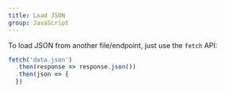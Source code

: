 ```yaml
---
title: Load JSON
group: JavaScript
---
```


To load JSON from another file/endpoint, just use the `fetch` API:

```javascript
fetch('data.json')
  .then(response => response.json())
  .then(json => {
  })
```